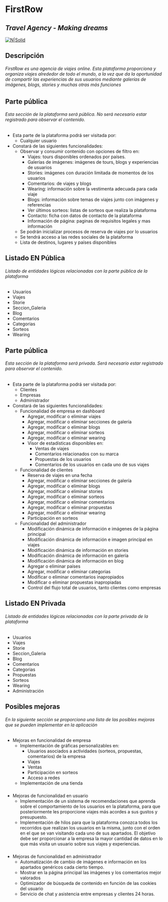 # FirstRow
## _Travel Agency - Making dreams_

[![N|Solid](https://www.lesly.es/images/playlists/6433450.png)](https://github.com/crm107-ua/FirstRow)

## Descripción

###### FirstRow es una agencia de viajes online. Esta plataforma  proporciona y organiza viajes alrededor de todo el mundo, a la vez que da la oportunidad de compartir las experiencias de sus usuarios mediante galerías de imágenes, blogs, stories y muchas otras más funciones

###
###

## Parte pública

###### Esta sección de la plataforma será pública. No será necesario estar registrado para observar el contenido.

- Esta parte de la plataforma podrá ser visitada por:
    - Cualquier usuario
- Constará de las siguientes funcionalidades:
    - Observar y consumir contenido con opciones de filtro en:
        -  Viajes: tours disponibles ordenados por países.
        -  Galerías de imágenes: imágenes de tours, blogs y experiencias de usuarios
        -  Stories: imágenes con duración limitada de momentos de los usuarios
        -  Comentarios: de viajes y blogs
        -  Wearing: información sobre la vestimenta adecuada para cada viaje
        -  Blogs: información sobre temas de viajes junto con imágenes y referencias
        -  Ver últimos sorteos: listas de sorteos que realiza la plataforma
        -  Contacto: ficha con datos de contacto de la plataforma
        -  Información de página: paginas de requisitos legales y mas información
    - Se podrán inicializar procesos de reserva de viajes por lo usuarios
    - Se tendrá acceso a las redes sociales de la plataforma
    - Lista de destinos, lugares y países disponibles

###
###

## Listado EN Pública

###### Listado de entidades lógicas relacionadas con la parte pública de la plataforma

- Usuarios
- Viajes
- Storie
- Seccion_Galeria
- Blog
- Comentarios
- Categorias
- Sorteos
- Wearing

## Parte pública

###### Esta sección de la plataforma será privada. Será necesario estar registrado para observar el contenido.

- Esta parte de la plataforma podrá ser visitada por:
    - Clientes
    - Empresas
    - Administrador
- Constará de las siguientes funcionalidades:
    - Funcionalidad de empresa en dashboard
        -  Agregar, modificar o eliminar viajes
        -  Agregar, modificar o eliminar secciones de galería
        -  Agregar, modificar o eliminar blogs
        -  Agregar, modificar o eliminar sorteos
        -  Agregar, modificar o eliminar wearing
        -  Visor de estadísticas disponibles en:
            - Ventas de viajes
            - Comentarios relacionados con su marca
            - Propuestas de los usuarios
            - Comentarios de los usuarios en cada uno de sus viajes
    - Funcionalidad de clientes
        -  Reserva de viajes en una fecha
        -  Agregar, modificar o eliminar secciones de galería
        -  Agregar, modificar o eliminar blogs
        -  Agregar, modificar o eliminar stories
        -  Agregar, modificar o eliminar sorteos
        -  Agregar, modificar o eliminar comentarios
        -  Agregar, modificar o eliminar propuestas
        -  Agregar, modificar o eliminar wearing
        -  Participación en sorteos
    - Funcionalidad del administrador
        -  Modificación dinámica de información e imágenes de la página principal
        -  Modificación dinámica de información e imagen principal en viajes
        -  Modificación dinámica de información en stories
        -  Modificación dinámica de información en galería
        -  Modificación dinámica de información en blog
        -  Agregar o eliminar países
        -  Agregar, modificar o eliminar categorias
        -  Modificar o eliminar comentarios inapropiados
        -  Modificar o eliminar propuestas inapropiadas
        -  Control del flujo total de usuarios, tanto clientes como empresas
        
###
###

## Listado EN Privada

###### Listado de entidades lógicas relacionadas con la parte privada de la plataforma

- Usuarios
- Viajes
- Storie
- Seccion_Galeria
- Blog
- Comentarios
- Categorias
- Propuestas
- Sorteos
- Wearing
- Administración

###
###

## Posibles mejoras

###### En la siguiente sección se proporciona una lista de las posibles mejoras que se pueden implementar en la aplicación

- Mejoras en funcionalidad de empresa
    - Implementación de gráficas personalizables en:
        - Usuarios asociados a actividades (sorteos, propuestas, comentarios) de la empresa
        - Viajes
        - Ventas
        - Participación en sorteos
        - Acceso a redes
    - Implementación de una tienda
    ###
 - Mejoras de funcionalidad en usuario
    - Implementación de un sistema de recomendaciones que aprenda sobre el comportamiento de los usuarios en la plataforma, para que posteriormente les proporcione viajes más acordes a sus gustos y presupuesto.
    - Implementación de hilos para que la plataforma conozca todos los recorridos que realizan los usuarios en la misma, junto con el orden en el que se van visitando cada uno de sus apartados. El objetivo debe ser proporcionar a la empresa la mayor cantidad de datos en lo que más visita un usuario sobre sus viajes y experiencias.
    ###
 - Mejoras de funcionalidad en administrador
    -  Automatización de cambio de imágenes e información en los apartados genéricos cada cierto tiempo.
    -  Mostrar en la página principal las imágenes y los comentarios mejor valorados
    -  Optimizador de búsqueda de contenido en función de las cookies del usuario
    -  Servicio de chat y asistencia entre empresas y clientes 24 horas.










